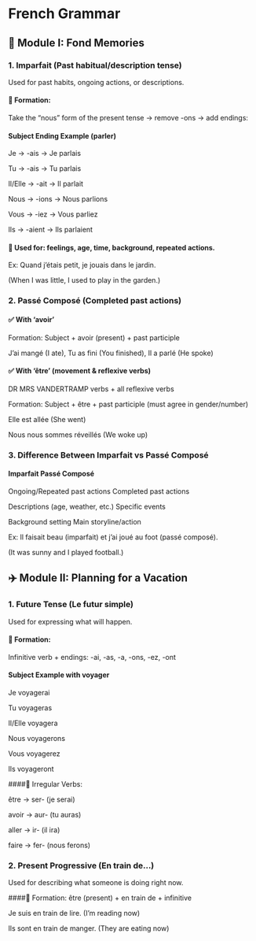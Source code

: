 # French Grammar
  
## 📘 Module I: Fond Memories


### 1. Imparfait (Past habitual/description tense)

Used for past habits, ongoing actions, or descriptions.


#### 🔧 Formation:

Take the “nous” form of the present tense → remove -ons → add endings:


#### Subject	Ending	Example (parler)

Je ->	-ais ->	Je parlais

Tu ->	-ais ->	Tu parlais

Il/Elle ->	-ait ->	Il parlait

Nous ->	-ions ->	Nous parlions

Vous ->	-iez ->	Vous parliez

Ils ->	-aient ->	Ils parlaient

#### 🎯 Used for: feelings, age, time, background, repeated actions.

Ex: Quand j’étais petit, je jouais dans le jardin.

(When I was little, I used to play in the garden.)


### 2. Passé Composé (Completed past actions)

#### ✅ With ‘avoir’

Formation: Subject + avoir (present) + past participle

J’ai mangé (I ate), Tu as fini (You finished), Il a parlé (He spoke)

#### ✅ With ‘être’ (movement & reflexive verbs)

DR MRS VANDERTRAMP verbs + all reflexive verbs

Formation: Subject + être + past participle (must agree in gender/number)

Elle est allée (She went)

Nous nous sommes réveillés (We woke up)


### 3. Difference Between Imparfait vs Passé Composé

#### Imparfait	Passé Composé

Ongoing/Repeated past actions	Completed past actions

Descriptions (age, weather, etc.)	Specific events

Background setting	Main storyline/action

Ex: Il faisait beau (imparfait) et j’ai joué au foot (passé composé).

(It was sunny and I played football.)




## ✈️ Module II: Planning for a Vacation


### 1. Future Tense (Le futur simple)

Used for expressing what will happen.


#### 🔧 Formation:

Infinitive verb + endings: -ai, -as, -a, -ons, -ez, -ont


#### Subject	Example with voyager

Je	voyagerai

Tu	voyageras

Il/Elle	voyagera

Nous	voyagerons

Vous	voyagerez

Ils	voyageront


####🧠 Irregular Verbs:

être → ser- (je serai)

avoir → aur- (tu auras)

aller → ir- (il ira)

faire → fer- (nous ferons)



### 2. Present Progressive (En train de...)

Used for describing what someone is doing right now.

####🔧 Formation: être (present) + en train de + infinitive

Je suis en train de lire. (I’m reading now)

Ils sont en train de manger. (They are eating now)


